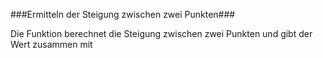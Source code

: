 ###Ermitteln der Steigung zwischen zwei Punkten###

Die Funktion berechnet die Steigung zwischen zwei Punkten und gibt der Wert zusammen mit   